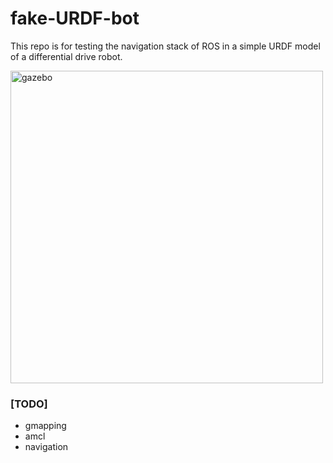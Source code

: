# fake-URDF-bot

This repo is for testing the navigation stack of ROS in a simple URDF model of a differential drive robot.

<img width="500" alt="gazebo" src="https://user-images.githubusercontent.com/80728332/199887726-a33ef5d5-185b-4e5b-850a-121101a00ecc.png">

### [TODO]
* gmapping
* amcl
* navigation
